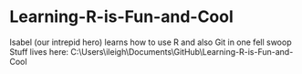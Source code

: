 # Learning-R-is-Fun-and-Cool
Isabel (our intrepid hero) learns how to use R and also Git in one fell swoop
Stuff lives here: C:\Users\ileigh\Documents\GitHub\Learning-R-is-Fun-and-Cool
